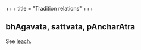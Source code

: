 +++
title = "Tradition relations"
+++

## bhAgavata, sattvata, pAncharAtra
See [leach](/AgamaH_vaiShNavaH/meta/articles/leach_pAncharAtra_2013/3_THE_THREE_JEWELS_AND_THE_FORMATION_OF/3_Divisions_within_the_pAncharAtra/2_ii_Distinct_pAncharAtrika_identities_i). 